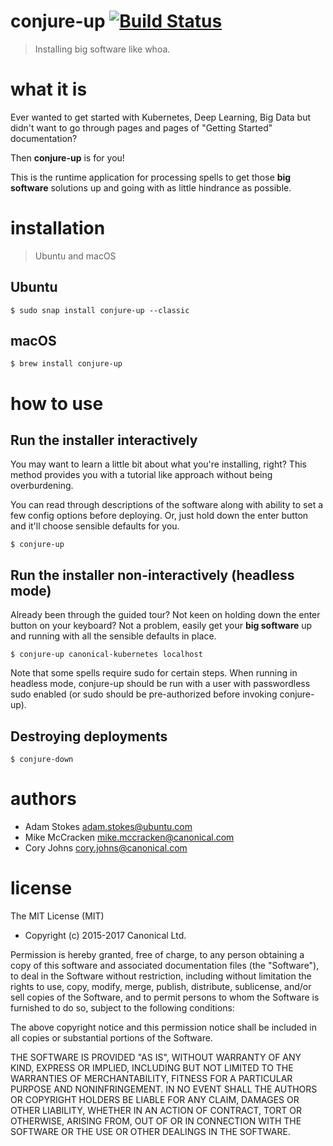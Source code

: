 # conjure-up [![Build Status](https://travis-ci.org/conjure-up/conjure-up.svg?branch=master)](https://travis-ci.org/conjure-up/conjure-up)
> Installing big software like whoa.

# what it is

Ever wanted to get started with Kubernetes, Deep Learning, Big Data but didn't want
to go through pages and pages of "Getting Started" documentation?

Then **conjure-up** is for you!

This is the runtime application for processing spells to get those **big software**
solutions up and going with as little hindrance as possible.

# installation

> Ubuntu and macOS

## Ubuntu

```
$ sudo snap install conjure-up --classic
```

## macOS

```
$ brew install conjure-up
```

# how to use

## Run the installer interactively

You may want to learn a little bit about what you're installing, right? This
method provides you with a tutorial like approach without being overburdening.

You can read through descriptions of the software along with ability to set a
few config options before deploying. Or, just hold down the enter button and
it'll choose sensible defaults for you.

```
$ conjure-up
```

## Run the installer non-interactively (headless mode)

Already been through the guided tour? Not keen on holding down the enter button
on your keyboard? Not a problem, easily get your **big software** up and running
with all the sensible defaults in place.

```
$ conjure-up canonical-kubernetes localhost
```

Note that some spells require sudo for certain steps.  When running in headless
mode, conjure-up should be run with a user with passwordless sudo enabled (or
sudo should be pre-authorized before invoking conjure-up).

## Destroying deployments

```
$ conjure-down
```

# authors

* Adam Stokes <adam.stokes@ubuntu.com>
* Mike McCracken <mike.mccracken@canonical.com>
* Cory Johns <cory.johns@canonical.com>

# license

The MIT License (MIT)

* Copyright (c) 2015-2017 Canonical Ltd.

Permission is hereby granted, free of charge, to any person obtaining a copy
of this software and associated documentation files (the "Software"), to deal
in the Software without restriction, including without limitation the rights
to use, copy, modify, merge, publish, distribute, sublicense, and/or sell
copies of the Software, and to permit persons to whom the Software is
furnished to do so, subject to the following conditions:

The above copyright notice and this permission notice shall be included in
all copies or substantial portions of the Software.

THE SOFTWARE IS PROVIDED "AS IS", WITHOUT WARRANTY OF ANY KIND, EXPRESS OR
IMPLIED, INCLUDING BUT NOT LIMITED TO THE WARRANTIES OF MERCHANTABILITY,
FITNESS FOR A PARTICULAR PURPOSE AND NONINFRINGEMENT. IN NO EVENT SHALL THE
AUTHORS OR COPYRIGHT HOLDERS BE LIABLE FOR ANY CLAIM, DAMAGES OR OTHER
LIABILITY, WHETHER IN AN ACTION OF CONTRACT, TORT OR OTHERWISE, ARISING FROM,
OUT OF OR IN CONNECTION WITH THE SOFTWARE OR THE USE OR OTHER DEALINGS IN
THE SOFTWARE.
